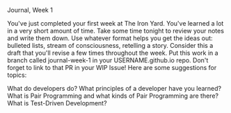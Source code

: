 Journal, Week 1

You've just completed your first week at The Iron Yard. You've learned a lot in a very short amount of time. Take some time tonight to review your notes and write them down. Use whatever format helps you get the ideas out: bulleted lists, stream of consciousness, retelling a story. Consider this a draft that you'll revise a few times throughout the week. Put this work in a branch called journal-week-1 in your USERNAME.github.io repo. Don't forget to link to that PR in your WIP Issue! Here are some suggestions for topics:

What do developers do? What principles of a developer have you learned?
What is Pair Programming and what kinds of Pair Programming are there?
What is Test-Driven Development?
